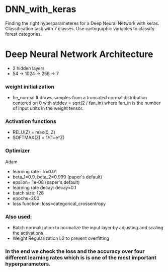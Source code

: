 # DNN_with_keras
Finding the right hyperparameteres for a Deep Neural Network with keras. Classification task with 7 classes. 
Use cartographic variables to classify forest categories.

# Deep Neural Network Architecture
- 2 hidden layers
- 54 -> 1024 -> 256 -> 7

### weight initialization 
- he_normal 
It draws samples from a truncated normal distribution centered on 0 with stddev = sqrt(2 / fan_in) 
where fan_in is the number of input units in the weight tensor.

### Activation functions
- RELU(Z) = max(0, Z)
- SOFTMAX(Z) = 1/(1+e^Z)

### Optimizer
Adam
- learning rate : lr=0.01 
- beta_1=0.9, beta_2=0.999  (paper's default)
- epsilon= 1e-08 (paper's default)
- learning rate decay: decay=0.1  
- batch size: 128
- epochs=200
- loss function: loss=categorical_crossentropy 

### Also used:
- Batch normalization to normalize the input layer by adjusting and scaling the activations
- Weight Regularization L2 to prevent overfitting

### In the end we check the loss and the accuracy over four different learning rates which is is one of the most important hyperparameters.
